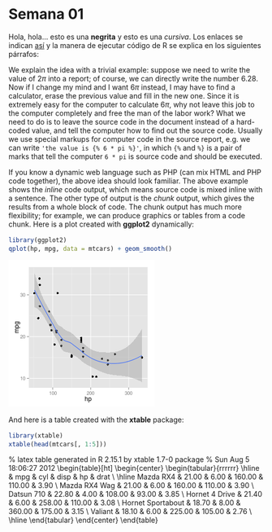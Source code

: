# Semana 01

Hola, hola... esto es una **negrita** y esto es una _cursiva_. Los enlaces se indican [así](http://r-es.org) y la manera de ejecutar código de R se explica en los siguientes párrafos:

We explain the idea with a trivial example: suppose we need to write the value of $2\pi$ into a report; of course, we can directly write the number $6.28$. Now if I change my mind and I want $6\pi$ instead, I may have to find a calculator, erase the previous value and fill in the new one. Since it is extremely easy for the computer to calculate $6\pi$, why not leave this job to the computer completely and free the man of the labor work? What we need to do is to leave the source code in the document instead of a hard-coded value, and tell the computer how to find out the source code. Usually we use special markups for computer code in the source report, e.g. we can write `'the value is {% 6 * pi %}'`, in which `{%` and `%}` is a pair of marks that tell the computer `6 * pi` is source code and should be executed.

If you know a dynamic web language such as PHP (can mix HTML and PHP code together), the above idea should look familiar. The above example shows the _inline_ code output, which means source code is mixed inline with a sentence. The other type of output is the _chunk_ output, which gives the results from a whole block of code. The chunk output has much more flexibility; for example, we can produce graphics or tables from a code chunk. Here is a plot created with **ggplot2** dynamically:


```r
library(ggplot2)
qplot(hp, mpg, data = mtcars) + geom_smooth()
```

![A sample plot in a dynamic report.](figure/intro-plot.png) 


And here is a table created with the **xtable** package:


```r
library(xtable)
xtable(head(mtcars[, 1:5]))
```

% latex table generated in R 2.15.1 by xtable 1.7-0 package
% Sun Aug  5 18:06:27 2012
\begin{table}[ht]
\begin{center}
\begin{tabular}{rrrrrr}
  \hline
 & mpg & cyl & disp & hp & drat \\ 
  \hline
Mazda RX4 & 21.00 & 6.00 & 160.00 & 110.00 & 3.90 \\ 
  Mazda RX4 Wag & 21.00 & 6.00 & 160.00 & 110.00 & 3.90 \\ 
  Datsun 710 & 22.80 & 4.00 & 108.00 & 93.00 & 3.85 \\ 
  Hornet 4 Drive & 21.40 & 6.00 & 258.00 & 110.00 & 3.08 \\ 
  Hornet Sportabout & 18.70 & 8.00 & 360.00 & 175.00 & 3.15 \\ 
  Valiant & 18.10 & 6.00 & 225.00 & 105.00 & 2.76 \\ 
   \hline
\end{tabular}
\end{center}
\end{table}



